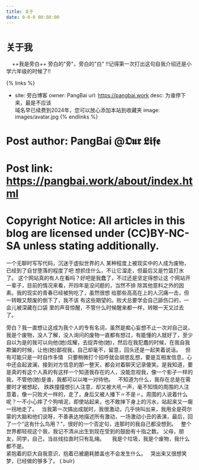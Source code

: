 ```yaml
---
title: 关于
date: 0-0-0 00:08:00
---
```

# `关于我`
   &nbsp;  &nbsp; ++我是旁白++
 旁白的"旁"，旁白的"白"
 !!记得第一次打出这句自我介绍还是小学六年级的时候了!!

{% links %}
 - site: 旁白博客
   owner: PangBai
   url: https://pangbai.work
   desc: 为谁停下来，最是不应该<br/>域名早已续费到2024年，您可以放心添加本站到收藏夹
   image: images/avatar.jpg
{% endlinks %}
# Post author: PangBai @𝕺𝖚𝖗 𝕷𝖎𝖋𝖊
# Post link: https://pangbai.work/about/index.html
# Copyright Notice: All articles in this blog are licensed under (CC)BY-NC-SA unless stating additionally.

一个无聊时写写代码，沉迷于虚拟世界的人 某种程度上被现实中的人成为废物，已经到了自甘堕落的程度了吧 想抓住什么，不让它溜走，但最后又是竹篮打水了。 这个网站真的有人在看吗？好吧是我蠢了，不过还是坚定得想让这 个网站开一辈子，目前的情况来看，开四年是没问题的，当然不排 除其他意料之外的因素。我的现实的青春已经被狗吃了，虽然很想 给那些高高在上的人沉痛一击，但一转眼又颓废的倒下了，我不该 有这些期望的。败犬总要学会自己舔伤口的，一会儿被深藏在口袋 里的声音惊醒，不管什么时候醒来都一样，转眼一天又过去了。

旁白？我一直想让这成为我个人的专有名词，虽然是痴心妄想不止一次对自己说，我是个废物，没人了解，没人询问的废物一直都有想过，有能懂的人就好了，至少自以为是的我可以向他(她)炫耀，去捉弄他(她)，然后在我犯蠢的时候，在我自我欺骗的时候，让他(她)鄙视我，自己却毫不，留意，回头还是一起笑着说话。
&nbsp; 
但有可能只是一时自作多情
&nbsp;
只要稍微打个招呼就会胡思乱想，要是互相发信息，心中还会起波澜，接到对方信息的那一整天，都会对着聊天记录傻笑。是我知道，要是真的有这个人真的有这样一个知道我存在的人，没能忽视我，像一个影子一样的我，不管他(她)是谁，我都可以以唯一对待他。
&nbsp;
不知道为什么，我存在总是在需要时才被想起，
跌跌撞撞想引人注意，却又被大吼一声，毫不知情的周围的人注意着，像一只败犬一样的，走了，身后又被人播下〃不是〃。周围的人说着什么呢？一不小心摔了个狗啃泥，即使站起来，也不敢掸下身上的污水，站起来又一瘸一拐地走了。
&nbsp;
当我第一次搞出成就时，我很激动，几乎快叫出来，我用全是荷尔蒙的大脑和他们说呀，不善表达地描述所有激动，一场激动小丑的表演，最后，回了一个“这有什么鸟用？”，很好的一个否定句，连那时的我自己都没想到。
&nbsp;
整个世界都轻视这个我，我记不清从出生到现在受到的鼓励有十指之数。
父母，朋友，同学，自己，当丝线拉直时只有乱绳。
&nbsp;
&nbsp;
我是个垃圾，我是个废物，我什么都不是。
&nbsp;	
紧抱着的巨大自我意识，抱着已被磨耗膝盖也不会发生什么。
&nbsp; 
哭出来又很想笑
梦，已经做的够多了。
{.bulr}
